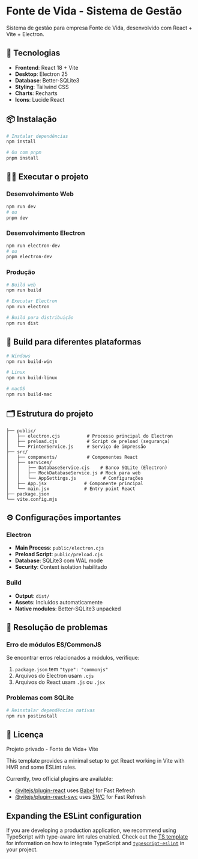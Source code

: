 # Fonte de Vida - Sistema de Gestão

Sistema de gestão para empresa Fonte de Vida, desenvolvido com React + Vite + Electron.

## 🚀 Tecnologias

- **Frontend**: React 18 + Vite
- **Desktop**: Electron 25
- **Database**: Better-SQLite3
- **Styling**: Tailwind CSS
- **Charts**: Recharts
- **Icons**: Lucide React

## 📦 Instalação

```bash
# Instalar dependências
npm install

# Ou com pnpm
pnpm install
```

## 🏃‍♂️ Executar o projeto

### Desenvolvimento Web

```bash
npm run dev
# ou
pnpm dev
```

### Desenvolvimento Electron

```bash
npm run electron-dev
# ou
pnpm electron-dev
```

### Produção

```bash
# Build web
npm run build

# Executar Electron
npm run electron

# Build para distribuição
npm run dist
```

## 📱 Build para diferentes plataformas

```bash
# Windows
npm run build-win

# Linux
npm run build-linux

# macOS
npm run build-mac
```

## 🗂️ Estrutura do projeto

```
├── public/
│   ├── electron.cjs          # Processo principal do Electron
│   ├── preload.cjs           # Script de preload (segurança)
│   └── PrinterService.js     # Serviço de impressão
├── src/
│   ├── components/           # Componentes React
│   ├── services/
│   │   ├── DatabaseService.cjs    # Banco SQLite (Electron)
│   │   ├── MockDatabaseService.js # Mock para web
│   │   └── AppSettings.js          # Configurações
│   ├── App.jsx              # Componente principal
│   └── main.jsx             # Entry point React
├── package.json
└── vite.config.mjs
```

## ⚙️ Configurações importantes

### Electron

- **Main Process**: `public/electron.cjs`
- **Preload Script**: `public/preload.cjs`
- **Database**: SQLite3 com WAL mode
- **Security**: Context isolation habilitado

### Build

- **Output**: `dist/`
- **Assets**: Incluídos automaticamente
- **Native modules**: Better-SQLite3 unpacked

## 🔧 Resolução de problemas

### Erro de módulos ES/CommonJS

Se encontrar erros relacionados a módulos, verifique:

1. `package.json` tem `"type": "commonjs"`
2. Arquivos do Electron usam `.cjs`
3. Arquivos do React usam `.js` ou `.jsx`

### Problemas com SQLite

```bash
# Reinstalar dependências nativas
npm run postinstall
```

## 📄 Licença

Projeto privado - Fonte de Vida+ Vite

This template provides a minimal setup to get React working in Vite with HMR and some ESLint rules.

Currently, two official plugins are available:

- [@vitejs/plugin-react](https://github.com/vitejs/vite-plugin-react/blob/main/packages/plugin-react) uses [Babel](https://babeljs.io/) for Fast Refresh
- [@vitejs/plugin-react-swc](https://github.com/vitejs/vite-plugin-react/blob/main/packages/plugin-react-swc) uses [SWC](https://swc.rs/) for Fast Refresh

## Expanding the ESLint configuration

If you are developing a production application, we recommend using TypeScript with type-aware lint rules enabled. Check out the [TS template](https://github.com/vitejs/vite/tree/main/packages/create-vite/template-react-ts) for information on how to integrate TypeScript and [`typescript-eslint`](https://typescript-eslint.io) in your project.
